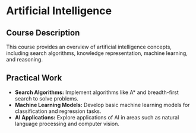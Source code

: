 # Artificial Intelligence

## Course Description

This course provides an overview of artificial intelligence concepts, including search algorithms, knowledge representation, machine learning, and reasoning.

## Practical Work

- **Search Algorithms:** Implement algorithms like A* and breadth-first search to solve problems.
- **Machine Learning Models:** Develop basic machine learning models for classification and regression tasks.
- **AI Applications:** Explore applications of AI in areas such as natural language processing and computer vision.
